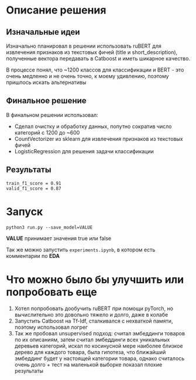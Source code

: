 # Описание решения

## Изначальные идеи

Изначально планировал в решении использовать ruBERT для извлечения признаков из текстовых фичей (title и
short_description),
полученные вектора передавать в Catboost и иметь шикарное качество.

В процессе понял, что ~1200 классов для классификации и BERT - это очень медленно и не очень точно, к моему удивлению,
поэтому пришлось искать альтернативы

## Финальное решение

В финальном решении использовал:

+ Сделал очистку и обработку данных, попутно сократив число категорий с 1200 до ~600
+ CountVectorizer из sklearn для извлечения признаков из текстовых фичей
+ LogisticRegression для решения задачи классификации

## Результаты

```jupyter
train_f1_score = 0.91
valid_f1_score = 0.87
```

# Запуск

``` python3 run.py --save_model=VALUE ```

**VALUE** принимает значения true или false

Так же можно запустить ``` experiments.ipynb ```, в котором есть комментарии по **EDA**

# Что можно было бы улучшить или попробовать еще

1. Хотел попробовать дообучить ruBERT при помощи pyTorch, но вычислительно это довольно тяжело и долго, даже в колабе
2. Запустить Catboost на Tf-Idf, сталкивался с нехваткой памяти, поэтому использовал логрег
3. Так же пробовал unsupervised подход: считал эмбеддинги товаров по их описаниям, затем считал эмбеддинги всех
   уникальных деревьев категорий, искал по косинусной мере наиболее близкое дерево для каждого товара, была гипотеза,
   что ближайший эмбеддинг будет у настоящей категории товара, однако считалось очень долго + тест на маленькой выборке
   показал плохие результаты
